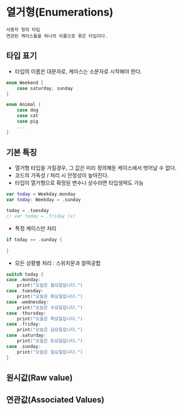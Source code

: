 # 열거형(Enumerations)
    사용자 정의 타입
    연관된 케이스들을 하나의 이름으로 묶은 타입이다.

## 타입 표기
+ 타입의 이름은 대문자로, 케이스는 소문자로 시작해야 한다.
~~~swift
enum Weekend {
    case saturday, sunday
}

enum Animal {
    case dog
    case cat
    case pig
    ...
}
~~~

## 기본 특징
+ 열거형 타입을 가질경우, 그 값은 미리 정의해둔 케이스에서 벗어날 수 없다.
+ 코드의 가독성 / 처리 시 안정성이 높아진다. 
+ 타입이 열거형으로 확정된 변수나 상수라면 타입생략도 가능
~~~ swift
var today = Weekday.monday
var today: Weekday = .sunday

today = .tuesday
// var today = .friday (x)
~~~

+ 특정 케이스만 처리
~~~swift
if today == .sunday {
    
}
~~~
+ 모든 상황별 처리 : 스위치문과 찰떡궁합
~~~swift
switch today {
case .monday:
    print("오늘은 월요일입니다.")
case .tuesday:
    print("오늘은 화요일입니다.")
case .wednesday:
    print("오늘은 수요일입니다.")
case .thursday:
    print("오늘은 목요일입니다.")
case .friday:
    print("오늘은 금요일입니다.")
case .saturday:
    print("오늘은 토요일입니다.")
case .sunday:
    print("오늘은 일요일입니다.")
}
~~~
## 원시값(Raw value)

## 연관값(Associated Values)
